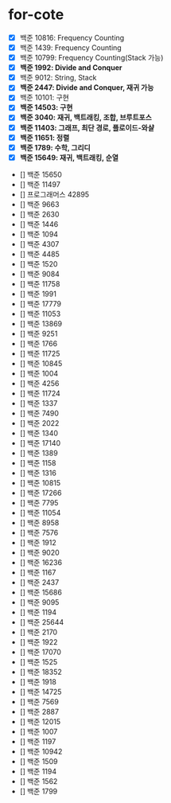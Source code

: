 # for-cote

- [x] 백준 10816: Frequency Counting
- [x] 백준 1439: Frequency Counting
- [x] 백준 10799: Frequency Counting(Stack 가능)
- [x] **백준 1992: Divide and Conquer**
- [x] 백준 9012: String, Stack
- [x] **백준 2447: Divide and Conquer, 재귀 가능**
- [x] 백준 10101: 구현
- [x] **백준 14503: 구현**
- [x] **백준 3040: 재귀, 백트래킹, 조합, 브루트포스**
- [x] **백준 11403: 그래프, 최단 경로, 플로이드-와샬**
- [x] **백준 11651: 정렬**
- [x] **백준 1789: 수학, 그리디**
- [x] **백준 15649: 재귀, 백트래킹, 순열**
- [] 백준 15650
- [] 백준 11497
- [] 프로그래머스 42895
- [] 백준 9663
- [] 백준 2630
- [] 백준 1446
- [] 백준 1094
- [] 백준 4307
- [] 백준 4485
- [] 백준 1520
- [] 백준 9084
- [] 백준 11758
- [] 백준 1991
- [] 백준 17779
- [] 백준 11053
- [] 백준 13869
- [] 백준 9251
- [] 백준 1766
- [] 백준 11725
- [] 백준 10845
- [] 백준 1004
- [] 백준 4256
- [] 백준 11724
- [] 백준 1337
- [] 백준 7490
- [] 백준 2022
- [] 백준 1340
- [] 백준 17140
- [] 백준 1389
- [] 백준 1158
- [] 백준 1316
- [] 백준 10815
- [] 백준 17266
- [] 백준 7795
- [] 백준 11054
- [] 백준 8958
- [] 백준 7576
- [] 백준 1912
- [] 백준 9020
- [] 백준 16236
- [] 백준 1167
- [] 백준 2437
- [] 백준 15686
- [] 백준 9095
- [] 백준 1194
- [] 백준 25644
- [] 백준 2170
- [] 백준 1922
- [] 백준 17070
- [] 백준 1525
- [] 백준 18352
- [] 백준 1918
- [] 백준 14725
- [] 백준 7569
- [] 백준 2887
- [] 백준 12015
- [] 백준 1007
- [] 백준 1197
- [] 백준 10942
- [] 백준 1509
- [] 백준 1194
- [] 백준 1562
- [] 백준 1799
